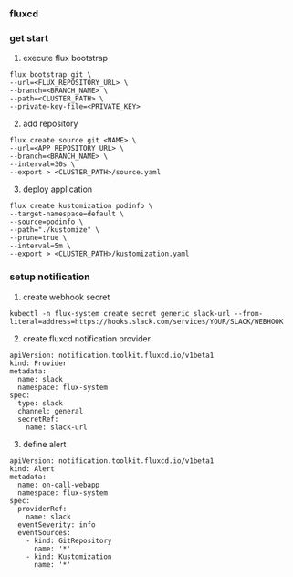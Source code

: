 ### fluxcd

### get start
1. execute flux bootstrap 
  ```
  flux bootstrap git \
  --url=<FLUX_REPOSITORY_URL> \
  --branch=<BRANCH_NAME> \
  --path=<CLUSTER_PATH> \
  --private-key-file=<PRIVATE_KEY>
  ```
2. add repository
  ```
  flux create source git <NAME> \
  --url=<APP_REPOSITORY_URL> \
  --branch=<BRANCH_NAME> \
  --interval=30s \
  --export > <CLUSTER_PATH>/source.yaml
  ```
3. deploy application
  ```
  flux create kustomization podinfo \
  --target-namespace=default \
  --source=podinfo \
  --path="./kustomize" \
  --prune=true \
  --interval=5m \
  --export > <CLUSTER_PATH>/kustomization.yaml
  ```

### setup notification
1. create webhook secret
  ```
  kubectl -n flux-system create secret generic slack-url --from-literal=address=https://hooks.slack.com/services/YOUR/SLACK/WEBHOOK
  ```
2. create fluxcd notification provider
  ```
  apiVersion: notification.toolkit.fluxcd.io/v1beta1
  kind: Provider
  metadata:
    name: slack
    namespace: flux-system
  spec:
    type: slack
    channel: general
    secretRef:
      name: slack-url
  ```
3. define alert
  ```
  apiVersion: notification.toolkit.fluxcd.io/v1beta1
  kind: Alert
  metadata:
    name: on-call-webapp
    namespace: flux-system
  spec:
    providerRef:
      name: slack
    eventSeverity: info
    eventSources:
      - kind: GitRepository
        name: '*'
      - kind: Kustomization
        name: '*'
  ```

